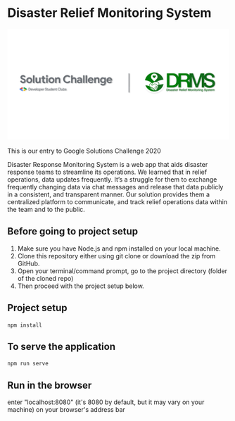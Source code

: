 # Disaster Relief Monitoring System

![alt text](src/assets/repoArt.png)

This is our entry to Google Solutions Challenge 2020

Disaster Response Monitoring System is a web app that aids disaster response teams to streamline its operations. We learned that in relief operations, data updates frequently. It’s a struggle for them to exchange frequently changing data via chat messages and release that data publicly in a consistent, and transparent manner. Our solution provides them a centralized platform to communicate, and track relief operations data within the team and to the public.

## Before going to project setup
1. Make sure you have Node.js and npm installed on your local machine.
2. Clone this repository either using git clone or download the zip from GitHub.
3. Open your terminal/command prompt, go to the project directory (folder of the cloned repo)
4. Then proceed with the project setup below.

## Project setup
```
npm install
```

## To serve the application
```
npm run serve
```

## Run in the browser
enter "localhost:8080" (it's 8080 by default, but it may vary on your machine) on your browser's address bar

